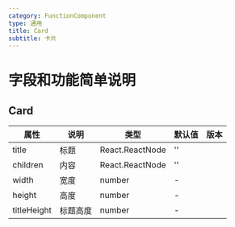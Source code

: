 ```yaml
---
category: FunctionComponent
type: 通用
title: Card
subtitle: 卡片
---
```

# 字段和功能简单说明

## Card

  
| 属性 | 说明 | 类型 | 默认值 | 版本 |
| --- | --- | --- | --- | --- |
| title | 标题 | React.ReactNode | '' |  |
| children | 内容 | React.ReactNode | '' |  |
| width | 宽度 | number | - |  |
| height | 高度 | number | - |  |
| titleHeight | 标题高度 | number | - |  |
 
